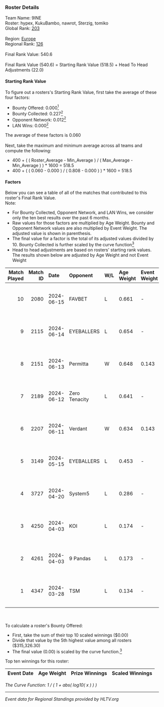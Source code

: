 ### Roster Details<br />
Team Name: 9INE<br />
Roster: hypex, KukuBambo, nawrot, Sterzig, tomiko<br />
Global Rank: [203](../../standings_global_2024_09_04.md)<br />
<br />
Region: [Europe]( ../../standings_europe_2024_09_04.md)<br />
Regional Rank: [126]( ../../standings_europe_2024_09_04.md)<br />
<br />
Final Rank Value:  540.6<br />
<br />
Final Rank Value (540.6) = Starting Rank Value (518.5) + Head To Head Adjustments (22.0)<br />

#### Starting Rank Value<br />
To figure out a rosters's Starting Rank Value, first take the average of these four factors:<br />
- Bounty Offered: 0.000[<sup>1</sup>](#table2)
- Bounty Collected: 0.227[<sup>2</sup>](#table1)
- Opponent Network: 0.012[<sup>2</sup>](#table1)
- LAN Wins: 0.000[<sup>2</sup>](#table1)

The average of these factors is 0.060<br />
<br />
Next, take the maximum and minimum average across all teams and compute the following:<br />
- 400 + ( ( Roster_Average - Min_Average ) / ( Max_Average - Min_Average ) ) * 1600 = 518.5
- 400 + ( ( 0.060 - 0.000 ) / ( 0.808 - 0.000 ) ) * 1600 = 518.5


#### Factors<br />
Below you can see a table of all of the matches that contributed to this roster's Final Rank Value.<br />
Note:<br />

- For Bounty Collected, Opponent Network, and LAN Wins, we consider only the ten best results over the past 6 months.
- Raw values for those factors are multiplied by Age Weight. Bounty and Opponent Network values are also multiplied by Event Weight. The adjusted value is shown in parenthesis.
- The final value for a factor is the total of its adjusted values divided by 10. Bounty Collected is further scaled by the curve function[<sup>3</sup>](#curveFunction)
- Head to head adjustments are based on rosters' starting rank values. The results shown below are adjusted by Age Weight and not Event Weight
<span id="table1"></span><br />


| Match Played | Match ID | Date       | Opponent      | W/L | Age Weight | Event Weight | Bounty Collected | Opponent Network | LAN Wins  | H2H Adj. | Roster                                    |
| -: | -: | :- | :- | :- | :- | :- | :- | :- | :- | -: | :- |
|           10 |     2080 | 2024-06-15 | FAVBET        | L   | 0.661      | -            | -                | -                | -         |    -3.49 | hypex, KukuBambo, nawrot, Sterzig, tomiko |
|            9 |     2115 | 2024-06-14 | EYEBALLERS    | L   | 0.654      | -            | -                | -                | -         |    -2.74 | hypex, KukuBambo, nawrot, Sterzig, tomiko |
|            8 |     2151 | 2024-06-13 | Permitta      | W   | 0.648      | 0.143        | 0.032 (0.003)    | 0.988 (0.091)    | 0 (0.000) |    18.42 | hypex, KukuBambo, nawrot, Sterzig, tomiko |
|            7 |     2189 | 2024-06-12 | Zero Tenacity | L   | 0.641      | -            | -                | -                | -         |    -0.92 | hypex, KukuBambo, nawrot, Sterzig, tomiko |
|            6 |     2207 | 2024-06-11 | Verdant       | W   | 0.634      | 0.143        | 0.011 (0.001)    | 0.364 (0.033)    | 0 (0.000) |    17.53 | hypex, KukuBambo, nawrot, Sterzig, tomiko |
|            5 |     3149 | 2024-05-15 | EYEBALLERS    | L   | 0.453      | -            | -                | -                | -         |    -1.69 | hypex, KukuBambo, Sterzig, tomiko, zEden  |
|            4 |     3727 | 2024-04-20 | System5       | L   | 0.286      | -            | -                | -                | -         |    -2.97 | hypex, KukuBambo, Sterzig, tomiko, zEden  |
|            3 |     4250 | 2024-04-03 | KOI           | L   | 0.174      | -            | -                | -                | -         |    -0.41 | hypex, KukuBambo, Sterzig, tomiko, zEden  |
|            2 |     4261 | 2024-04-03 | 9 Pandas      | L   | 0.173      | -            | -                | -                | -         |    -0.30 | hypex, KukuBambo, Sterzig, tomiko, zEden  |
|            1 |     4347 | 2024-03-28 | TSM           | L   | 0.134      | -            | -                | -                | -         |    -1.42 | KEi, KukuBambo, mynio, nawrot, tomiko     |

<br />
<span id="table2"></span><br />
To calculate a roster's Bounty Offered:<br />

- First, take the sum of their top 10 scaled winnings ($0.00)
- Divide that value by the 5th highest value among all rosters ($315,326.30)
- The final value (0.00) is scaled by the curve function.[<sup>3</sup>](#curveFunction)

Top ten winnings for this roster:<br />

| Event Date | Age Weight | Prize Winnings | Scaled Winnings |
| :- | -: | :- | :- |


<span id="curveFunction"></span>_The Curve Function: 1 / ( 1 + abs( log10( x ) ) )_<br />

---
_Event data for Regional Standings provided by HLTV.org_<br />
